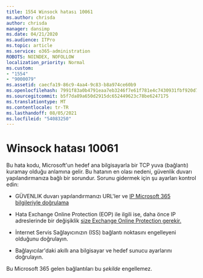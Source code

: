 ```yaml
---
title: 1554 Winsock hatası 10061
ms.author: chrisda
author: chrisda
manager: dansimp
ms.date: 04/21/2020
ms.audience: ITPro
ms.topic: article
ms.service: o365-administration
ROBOTS: NOINDEX, NOFOLLOW
localization_priority: Normal
ms.custom:
- "1554"
- "9000079"
ms.assetid: caecfa19-86c9-4aa4-9c83-b8a974ce60b9
ms.openlocfilehash: 7991f83a0b4791eaa7eb3246f7e61f781e4c7430931fbf920d7fd9e44c018d13
ms.sourcegitcommit: b5f7da89a650d2915dc652449623c78be6247175
ms.translationtype: MT
ms.contentlocale: tr-TR
ms.lasthandoff: 08/05/2021
ms.locfileid: "54083250"
---
```

# <a name="winsock-error-10061"></a>Winsock hatası 10061

Bu hata kodu, Microsoft'un hedef ana bilgisayarla bir TCP yuva (bağlantı) kuramay olduğu anlamına gelir. Bu hatanın en olası nedeni, güvenlik duvarı yapılandırmanıza bağlı bir sorundur. Sorunu gidermek için şu ayarları kontrol edin:

- GÜVENLIK duvarı yapılandırmanızı URL'ler ve [IP Microsoft 365 bilgileriyle doğrulama](https://docs.microsoft.com/office365/enterprise/urls-and-ip-address-ranges)

- Hata Exchange Online Protection (EOP) ile ilgili ise, daha önce IP adreslerinde bir değişiklik [size Exchange Online Protection gerekir.](https://docs.microsoft.com/office365/SecurityCompliance/eop/exchange-online-protection-ip-addresses)

- İnternet Servis Sağlayıcınızın (ISS) bağlantı noktasını engelleyeni olduğunu doğrulayın.

- Bağlayıcılar'daki akıllı ana bilgisayar ve hedef sunucu ayarlarını doğrulayın.

Bu Microsoft 365 gelen bağlantıları bu *şekilde* engellemez.
